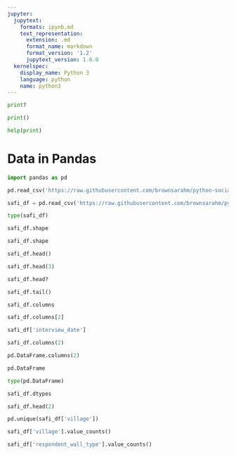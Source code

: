 ```yaml
---
jupyter:
  jupytext:
    formats: ipynb,md
    text_representation:
      extension: .md
      format_name: markdown
      format_version: '1.2'
      jupytext_version: 1.6.0
  kernelspec:
    display_name: Python 3
    language: python
    name: python3
---
```


```python
print?
```

```python
print()
```

```python
help(print)
```

# Data in Pandas

```python
import pandas as pd
```

```python
pd.read_csv('https://raw.githubusercontent.com/brownsarahm/python-socialsci-files/master/data/SAFI_clean.csv')
```

```python
safi_df = pd.read_csv('https://raw.githubusercontent.com/brownsarahm/python-socialsci-files/master/data/SAFI_clean.csv')
```

```python
type(safi_df)
```

```python
safi_df.shape
```

```python
safi_df.shape
```

```python
safi_df.head()
```

```python
safi_df.head(3)
```

```python
safi_df.head?
```

```python
safi_df.tail()
```

```python
safi_df.columns
```

```python
safi_df.columns[2]
```

```python
safi_df['interview_date']
```

```python
safi_df.columns(2)
```

```python
pd.DataFrame.columns(2)
```

```python
pd.DataFrame
```

```python
type(pd.DataFrame)
```

```python
safi_df.dtypes
```

```python
safi_df.head(2)
```

```python
pd.unique(safi_df['village'])
```

```python
safi_df['village'].value_counts()
```

```python
safi_df['respondent_wall_type'].value_counts()
```

```python

```
